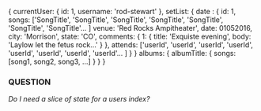 {
    currentUser: {
        id: 1,
        username: 'rod-stewart'
    },
    setList: {
        date : {
            id: 1,
            songs: ['SongTitle', 'SongTitle', 'SongTitle', 'SongTitle', 'SongTitle', 'SongTitle', 'SongTitle'... ]
            venue: 'Red Rocks Ampitheater',
            date: 01052016,
            city: 'Morrison',
            state: 'CO',
            comments: {
                1: {
                    title: 'Exquiste evening',
                    body: 'Laylow let the fetus rock...'
                }
            },
            attends: ['userId', 'userId', 'userId', 'userId', 'userId', 'userId', 'userId', 'userId'... ]
        }
    }
    albums: {
        albumTitle: {
            songs: [song1, song2, song3, ...]
        }
    }
}


### QUESTION
*Do I need a slice of state for a users index?*